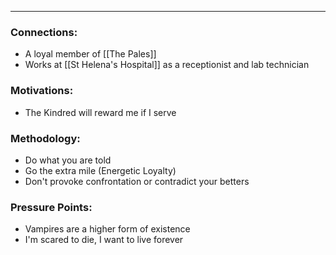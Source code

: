 
---
### Connections:
* A loyal member of [[The Pales]]
* Works at [[St Helena's Hospital]] as a receptionist and lab technician
### Motivations:
* The Kindred will reward me if I serve
### Methodology:
* Do what you are told
* Go the extra mile (Energetic Loyalty)
* Don't provoke confrontation or contradict your betters
### Pressure Points:
* Vampires are a higher form of existence
* I'm scared to die, I want to live forever